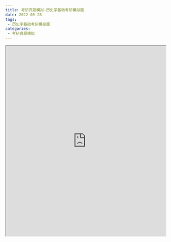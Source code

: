 ```yaml
---
title: 考研真题模拟-历史学基础考研模拟题
date: 2022-05-28
tags:
 - 历史学基础考研模拟题
categories:
 - 考研真题模拟
---
```




<iframe src="https://history.yourtools.icu/pdf/web/viewer.html?file=https://vkceyugu.cdn.bspapp.com/VKCEYUGU-98958311-3e7b-45a4-9247-ea869d6246c3/8b88a330-a490-42b8-8a9a-25ab574e4bd1.pdf" width="100%" height="600px"></iframe>
